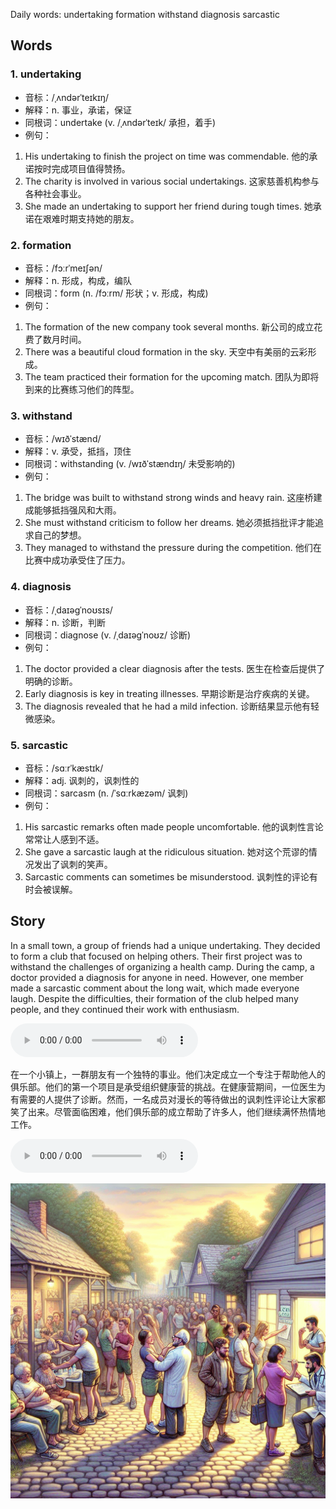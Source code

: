 Daily words: undertaking formation withstand diagnosis sarcastic

## Words
### 1. undertaking
- 音标：/ˌʌndərˈteɪkɪŋ/ <span style="cursor: pointer;" onclick="document.getElementById('audio-player-1').play()"><i class="fas fa-volume-up"></i></span>
<audio id="audio-player-1" src="audios/words/undertaking.mp3" style="display:none;"></audio>
- 解释：n. 事业，承诺，保证
- 同根词：undertake (v. /ˌʌndərˈteɪk/ 承担，着手)
- 例句：
1. His undertaking to finish the project on time was commendable.
   他的承诺按时完成项目值得赞扬。
2. The charity is involved in various social undertakings.
   这家慈善机构参与各种社会事业。
3. She made an undertaking to support her friend during tough times.
   她承诺在艰难时期支持她的朋友。

### 2. formation
- 音标：/fɔːrˈmeɪʃən/ <span style="cursor: pointer;" onclick="document.getElementById('audio-player-2').play()"><i class="fas fa-volume-up"></i></span>
<audio id="audio-player-2" src="audios/words/formation.mp3" style="display:none;"></audio>
- 解释：n. 形成，构成，编队
- 同根词：form (n. /fɔːrm/ 形状；v. 形成，构成)
- 例句：
1. The formation of the new company took several months.
   新公司的成立花费了数月时间。
2. There was a beautiful cloud formation in the sky.
   天空中有美丽的云彩形成。
3. The team practiced their formation for the upcoming match.
   团队为即将到来的比赛练习他们的阵型。

### 3. withstand
- 音标：/wɪðˈstænd/ <span style="cursor: pointer;" onclick="document.getElementById('audio-player-3').play()"><i class="fas fa-volume-up"></i></span>
<audio id="audio-player-3" src="audios/words/withstand.mp3" style="display:none;"></audio>
- 解释：v. 承受，抵挡，顶住
- 同根词：withstanding (v. /wɪðˈstændɪŋ/ 未受影响的)
- 例句：
1. The bridge was built to withstand strong winds and heavy rain.
   这座桥建成能够抵挡强风和大雨。
2. She must withstand criticism to follow her dreams.
   她必须抵挡批评才能追求自己的梦想。
3. They managed to withstand the pressure during the competition.
   他们在比赛中成功承受住了压力。

### 4. diagnosis
- 音标：/ˌdaɪəɡˈnoʊsɪs/ <span style="cursor: pointer;" onclick="document.getElementById('audio-player-4').play()"><i class="fas fa-volume-up"></i></span>
<audio id="audio-player-4" src="audios/words/diagnosis.mp3" style="display:none;"></audio>
- 解释：n. 诊断，判断
- 同根词：diagnose (v. /ˌdaɪəɡˈnoʊz/ 诊断)
- 例句：
1. The doctor provided a clear diagnosis after the tests.
   医生在检查后提供了明确的诊断。
2. Early diagnosis is key in treating illnesses.
   早期诊断是治疗疾病的关键。
3. The diagnosis revealed that he had a mild infection.
   诊断结果显示他有轻微感染。

### 5. sarcastic
- 音标：/sɑːrˈkæstɪk/ <span style="cursor: pointer;" onclick="document.getElementById('audio-player-5').play()"><i class="fas fa-volume-up"></i></span>
<audio id="audio-player-5" src="audios/words/sarcastic.mp3" style="display:none;"></audio>
- 解释：adj. 讽刺的，讽刺性的
- 同根词：sarcasm (n. /ˈsɑːrkæzəm/ 讽刺)
- 例句：
1. His sarcastic remarks often made people uncomfortable.
   他的讽刺性言论常常让人感到不适。
2. She gave a sarcastic laugh at the ridiculous situation.
   她对这个荒谬的情况发出了讽刺的笑声。
3. Sarcastic comments can sometimes be misunderstood.
   讽刺性的评论有时会被误解。

## Story
In a small town, a group of friends had a unique undertaking. They decided to form a club that focused on helping others. Their first project was to withstand the challenges of organizing a health camp. During the camp, a doctor provided a diagnosis for anyone in need. However, one member made a sarcastic comment about the long wait, which made everyone laugh. Despite the difficulties, their formation of the club helped many people, and they continued their work with enthusiasm.

<audio controls>
  <source src="https://files.dwong.top/story/2024-10-04-english.mp3" type="audio/mpeg">
  你的浏览器不支持音频元素。
</audio>
  

在一个小镇上，一群朋友有一个独特的事业。他们决定成立一个专注于帮助他人的俱乐部。他们的第一个项目是承受组织健康营的挑战。在健康营期间，一位医生为有需要的人提供了诊断。然而，一名成员对漫长的等待做出的讽刺性评论让大家都笑了出来。尽管面临困难，他们俱乐部的成立帮助了许多人，他们继续满怀热情地工作。

<audio controls>
  <source src="https://files.dwong.top/story/2024-10-04-chinese.mp3" type="audio/mpeg">
  你的浏览器不支持音频元素。
</audio>
  

![story](./images/2024-10-04.png)


